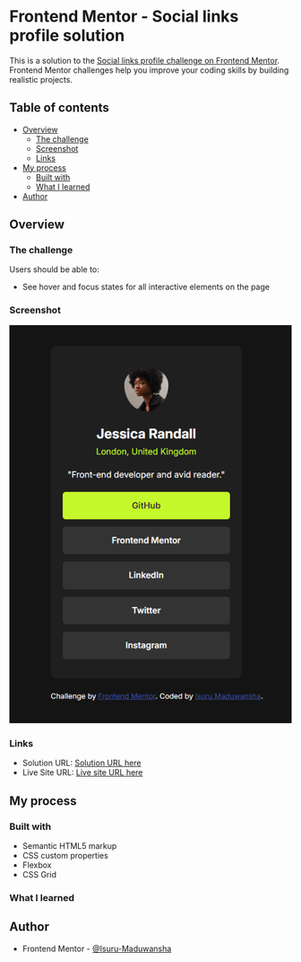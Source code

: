 # Frontend Mentor - Social links profile solution

This is a solution to the [Social links profile challenge on Frontend Mentor](https://www.frontendmentor.io/challenges/social-links-profile-UG32l9m6dQ). Frontend Mentor challenges help you improve your coding skills by building realistic projects. 

## Table of contents

- [Overview](#overview)
  - [The challenge](#the-challenge)
  - [Screenshot](#screenshot)
  - [Links](#links)
- [My process](#my-process)
  - [Built with](#built-with)
  - [What I learned](#what-i-learned)
- [Author](#author)


## Overview

### The challenge

Users should be able to:

- See hover and focus states for all interactive elements on the page

### Screenshot

![Screenshot](./assets/images/screenshot.png)

### Links

- Solution URL: [Solution URL here](https://github.com/Isuru-Maduwansha/social-link-profile-challenge)
- Live Site URL: [Live site URL here](https://isuru-maduwansha-social-profile-link.netlify.app/)

## My process

### Built with

- Semantic HTML5 markup
- CSS custom properties
- Flexbox
- CSS Grid

### What I learned


## Author

- Frontend Mentor - [@Isuru-Maduwansha](https://www.frontendmentor.io/profile/Isuru-Maduwansha)

